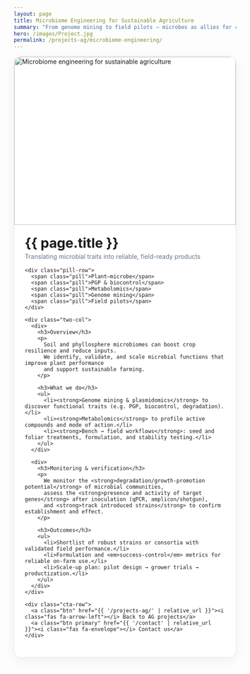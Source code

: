 ```yaml
---
layout: page
title: Microbiome Engineering for Sustainable Agriculture
summary: "From genome mining to field pilots — microbes as allies for crops."
hero: /images/Project.jpg
permalink: /projects-ag/microbiome-engineering/
---
```


<div class="project-card">
  <div class="project-hero">
    <img src="{{ page.hero | default: '/images/ag-microbiome.jpg' | relative_url }}" alt="Microbiome engineering for sustainable agriculture">
  </div>

  <div class="project-body">
    <h1 class="project-title">{{ page.title }}</h1>
    <p class="project-subtitle">Translating microbial traits into reliable, field-ready products</p>

    <div class="pill-row">
      <span class="pill">Plant–microbe</span>
      <span class="pill">PGP & biocontrol</span>
      <span class="pill">Metabolomics</span>
      <span class="pill">Genome mining</span>
      <span class="pill">Field pilots</span>
    </div>

    <div class="two-col">
      <div>
        <h3>Overview</h3>
        <p>
          Soil and phyllosphere microbiomes can boost crop resilience and reduce inputs. 
          We identify, validate, and scale microbial functions that improve plant performance 
          and support sustainable farming.
        </p>

        <h3>What we do</h3>
        <ul>
          <li><strong>Genome mining & plasmidomics</strong> to discover functional traits (e.g. PGP, biocontrol, degradation).</li>
          <li><strong>Metabolomics</strong> to profile active compounds and mode of action.</li>
          <li><strong>Bench → field workflows</strong>: seed and foliar treatments, formulation, and stability testing.</li>
        </ul>
      </div>

      <div>
        <h3>Monitoring & verification</h3>
        <p>
          We monitor the <strong>degradation/growth-promotion potential</strong> of microbial communities, 
          assess the <strong>presence and activity of target genes</strong> after inoculation (qPCR, amplicon/shotgun), 
          and <strong>track introduced strains</strong> to confirm establishment and effect.
        </p>

        <h3>Outcomes</h3>
        <ul>
          <li>Shortlist of robust strains or consortia with validated field performance.</li>
          <li>Formulation and <em>success-control</em> metrics for reliable on-farm use.</li>
          <li>Scale-up plan: pilot design → grower trials → productization.</li>
        </ul>
      </div>
    </div>

    <div class="cta-row">
      <a class="btn" href="{{ '/projects-ag/' | relative_url }}"><i class="fas fa-arrow-left"></i> Back to AG projects</a>
      <a class="btn primary" href="{{ '/contact' | relative_url }}"><i class="fas fa-envelope"></i> Contact us</a>
    </div>
  </div>
</div>

<style>
.project-card{
  max-width: 980px; margin: 0 auto 2.5rem; background:#fff;
  border:1px solid #e5e7eb; border-radius:16px; overflow:hidden;
  box-shadow: 0 6px 24px rgba(0,0,0,.06);
}
.project-hero img{ width:100%; height: 320px; object-fit: cover; display:block; }
.project-body{ padding: 1.25rem 1.5rem 1.75rem; }
.project-title{ margin: .2rem 0 0; font-size: 1.9rem; }
.project-subtitle{ color:#64748b; margin: .25rem 0 1rem; }

.pill-row{ display:flex; flex-wrap:wrap; gap:.5rem; margin-bottom:1.25rem; }
.pill{
  background:#e6f4f4; color:#217f82; padding:.25rem .6rem; border-radius:999px;
  font-size:.85rem; border:1px solid #cde7e7;
}

.two-col{ display:grid; grid-template-columns: 1fr; gap:1.25rem; }
.two-col h3{ margin:.5rem 0 .35rem; }
.two-col p{ margin:.25rem 0 .5rem; }
.two-col ul{ margin:.25rem 0 .5rem 1rem; }
@media (min-width: 860px){
  .two-col{ grid-template-columns: 1fr 1fr; gap:1.5rem 2rem; }
  .project-hero img{ height: 380px; }
}

.cta-row{ display:flex; gap:.75rem; flex-wrap:wrap; margin-top:1.25rem; }
.btn{
  display:inline-flex; align-items:center; gap:.5rem; text-decoration:none;
  padding:.6rem .9rem; border-radius:10px; border:1px solid #e5e7eb; color:#0f172a;
  background:#fff; transition: all .2s ease;
}
.btn:hover{ transform: translateY(-2px); box-shadow:0 8px 20px rgba(0,0,0,.08); }
.btn.primary{ background:#217f82; color:#fff; border-color:#217f82; }
.btn.primary:hover{ background:#186c6d; border-color:#186c6d; }
</style>
